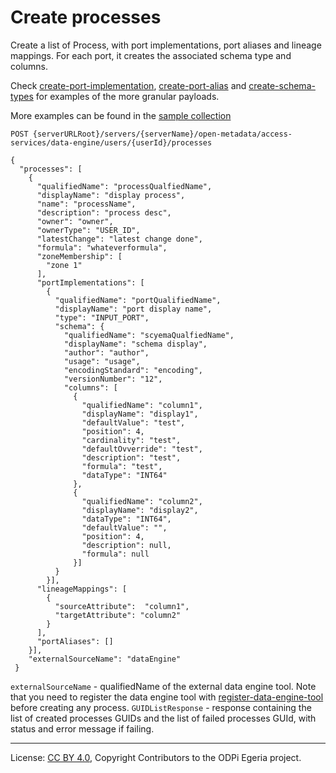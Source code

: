 <!-- SPDX-License-Identifier: CC-BY-4.0 -->
<!-- Copyright Contributors to the ODPi Egeria project. -->

# Create processes

Create a list of Process, with port implementations, port aliases and lineage mappings.
For each port, it creates the associated schema type and columns.

Check [create-port-implementation](create-port-implementation.md), [create-port-alias](create-port-alias.md) 
and [create-schema-types](create-schema-type.md) for examples of the more granular payloads.

More examples can be found in the
[sample collection](../../../docs/samples/collections/DE_endpoints.postman_collection.json)

```
POST {serverURLRoot}/servers/{serverName}/open-metadata/access-services/data-engine/users/{userId}/processes

{
  "processes": [
    {
      "qualifiedName": "processQualfiedName",
      "displayName": "display process",
      "name": "processName",
      "description": "process desc",
      "owner": "owner",
      "ownerType": "USER_ID",
      "latestChange": "latest change done",
      "formula": "whateverformula",
      "zoneMembership": [
        "zone 1"
      ],
      "portImplementations": [
        {
          "qualifiedName": "portQualifiedName",
          "displayName": "port display name",
          "type": "INPUT_PORT",
          "schema": {
            "qualifiedName": "scyemaQualfiedName",
            "displayName": "schema display",
            "author": "author",
            "usage": "usage",
            "encodingStandard": "encoding",
            "versionNumber": "12",
            "columns": [
              {
                "qualifiedName": "column1",
                "displayName": "display1",
                "defaultValue": "test",
                "position": 4,
                "cardinality": "test",
                "defaultOvverride": "test",
                "description": "test",
                "formula": "test",
                "dataType": "INT64"
              },
              {
                "qualifiedName": "column2",
                "displayName": "display2",
                "dataType": "INT64",
                "defaultValue": "",
                "position": 4,
                "description": null,
                "formula": null
              }]
          }
        }],
      "lineageMappings": [
        {
          "sourceAttribute":  "column1",
          "targetAttribute": "column2"
        }
      ],
      "portAliases": []
    }],
    "externalSourceName": "dataEngine"
 }
```

`externalSourceName` - qualifiedName of the external data engine tool.
 Note that you need to register the data engine tool with [register-data-engine-tool](register-data-engine-tool.md) 
 before creating any process.
`GUIDListResponse` - response containing the list of created processes GUIDs and
the list of failed processes GUId, with status and error message if failing.


----
License: [CC BY 4.0](https://creativecommons.org/licenses/by/4.0/),
Copyright Contributors to the ODPi Egeria project.







